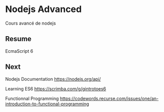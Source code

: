 # Nodejs Advanced
  Cours avancé de nodejs 
 
## Resume
  EcmaScript 6 
## Next
  Nodejs Documentation https://nodejs.org/api/
  
  Learning ES6 https://scrimba.com/g/gintrotoes6
  
  Functionnal Programming https://codewords.recurse.com/issues/one/an-introduction-to-functional-programming
  
